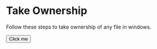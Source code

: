 # Take Ownership

Follow these steps to take ownership of any file in windows. 

<button name="button" onclick="http://www.google.com">Click me</button>
